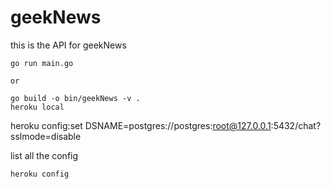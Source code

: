 # geekNews
this is the API for geekNews

```
go run main.go

or

go build -o bin/geekNews -v .
heroku local
```

heroku config:set DSNAME=postgres://postgres:root@127.0.0.1:5432/chat?sslmode=disable

list all the config
```shell script
heroku config
```
